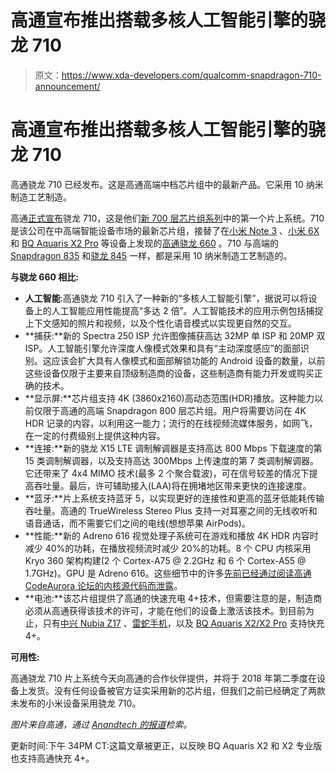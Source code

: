 # 高通宣布推出搭载多核人工智能引擎的骁龙 710

> 原文：<https://www.xda-developers.com/qualcomm-snapdragon-710-announcement/>

# 高通宣布推出搭载多核人工智能引擎的骁龙 710

高通骁龙 710 已经发布。这是高通高端中档芯片组中的最新产品。它采用 10 纳米制造工艺制造。

高通[正式宣布](https://www.qualcomm.com/news/releases/2018/05/23/qualcomm-snapdragon-710-mobile-platform-brings-demand-premium-features-new)骁龙 710，这是他们[新 700 层芯片组系列](https://www.xda-developers.com/qualcomm-snapdragon-700-mobile-platform-ai/)中的第一个片上系统。710 是该公司在中高端智能设备市场的最新芯片组，接替了在[小米 Note 3](https://www.xda-developers.com/xiaomi-announces-the-new-mi-mix-2-mi-note-3-and-mi-notebook-pro/) 、[小米 6X](https://www.xda-developers.com/xiaomi-mi-6x-china-dual-cameras-snapdragon-660/) 和 [BQ Aquaris X2 Pro](https://www.xda-developers.com/bq-aquaris-x2-x2-pro-android-one/) 等设备上发现的[高通骁龙 660](https://www.xda-developers.com/qualcomm-unveils-snapdragon-660-and-snapdragon-630-two-upper-mid-tier-socs/) 。710 与高端的 [Snapdragon 835](https://www.xda-developers.com/tag/qualcomm-snapdragon-835/) 和[骁龙 845](https://www.xda-developers.com/tag/qualcomm-snapdragon-845/) 一样，都是采用 10 纳米制造工艺制造的。

**与骁龙 660 相比:**

*   **人工智能**:高通骁龙 710 引入了一种新的“多核人工智能引擎”，据说可以将设备上的人工智能应用性能提高“多达 2 倍”。人工智能技术的应用示例包括捕捉上下文感知的照片和视频，以及个性化语音模式以实现更自然的交互。
*   **捕获:**新的 Spectra 250 ISP 允许图像捕获高达 32MP 单 ISP 和 20MP 双 ISP。人工智能引擎允许深度人像模式效果和具有“主动深度感应”的面部识别。这应该会扩大具有人像模式和面部解锁功能的 Android 设备的数量，以前这些设备仅限于主要来自顶级制造商的设备，这些制造商有能力开发或购买正确的技术。
*   **显示屏:**芯片组支持 4K (3860x2160)高动态范围(HDR)播放。这种能力以前仅限于高通的高端 Snapdragon 800 层芯片组。用户将需要访问在 4K HDR 记录的内容，以利用这一能力；流行的在线视频流媒体服务，如网飞，在一定的付费级别上提供这种内容。
*   **连接:**新的骁龙 X15 LTE 调制解调器是支持高达 800 Mbps 下载速度的第 15 类调制解调器，以及支持高达 300Mbps 上传速度的第 7 类调制解调器。它还带来了 4x4 MIMO 技术(最多 2 个聚合载波)，可在信号较差的情况下提高吞吐量。最后，许可辅助接入(LAA)将在拥堵地区带来更快的连接速度。
*   **蓝牙:**片上系统支持蓝牙 5，以实现更好的连接性和更高的蓝牙低能耗传输吞吐量。高通的 TrueWireless Stereo Plus 支持一对耳塞之间的无线收听和语音通话，而不需要它们之间的电线(想想苹果 AirPods)。
*   **性能:**新的 Adreno 616 视觉处理子系统可在游戏和播放 4K HDR 内容时减少 40%的功耗，在播放视频流时减少 20%的功耗。8 个 CPU 内核采用 Kryo 360 架构构建(2 个 Cortex-A75 @ 2.2GHz 和 6 个 Cortex-A55 @ 1.7GHz)。GPU 是 Adreno 616。这些细节中的许多[先前已经通过阅读高通 CodeAurora 论坛的内核源代码而泄露](https://www.xda-developers.com/qualcomm-snapdragon-670-kernel-source/)。
*   **电池:**该芯片组提供了高通的快速充电 4+技术，但需要注意的是，制造商必须从高通获得该技术的许可，才能在他们的设备上激活该技术。到目前为止，只有[中兴 Nubia Z17](https://www.xda-developers.com/nubia-z17-launched-with-snapdragon-835-soc-8gb-of-ram-and-quick-charge-4/) 、[雷蛇手机](https://forum.xda-developers.com/razer-phone)，以及 [BQ Aquaris X2/X2 Pro](https://www.xda-developers.com/bq-aquaris-x2-x2-pro-android-one/) 支持快充 4+。

**可用性:**

高通骁龙 710 片上系统今天向高通的合作伙伴提供，并将于 2018 年第二季度在设备上发货。没有任何设备被官方证实采用新的芯片组，但我们之前已经确定了两款未发布的小米设备采用骁龙 710。

*图片来自高通，通过 [Anandtech 的报道](https://www.anandtech.com/show/12786/qualcomm-announces-snapdragon-710-platform)检索。*

更新时间:下午 34PM CT:这篇文章被更正，以反映 BQ Aquaris X2 和 X2 专业版也支持高通快充 4+。